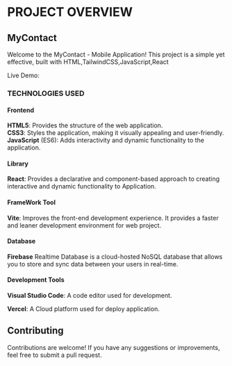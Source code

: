 # PROJECT OVERVIEW

## MyContact 

Welcome to the MyContact - Mobile Application! This project is a simple yet effective, built with HTML,TailwindCSS,JavaScript,React 

Live  Demo: 

### TECHNOLOGIES USED
#### Frontend
**HTML5**: Provides the structure of the web application.   
**CSS3**: Styles the application, making it visually appealing and user-friendly.  
**JavaScript** (ES6): Adds interactivity and dynamic functionality to the application.

#### Library 
**React**: Provides a declarative and component-based approach to creating interactive and dynamic functionality to Application.

#### FrameWork Tool
**Vite**:  Improves the front-end development experience. It provides a faster and leaner development environment for  web project.

#### Database
**Firebase** Realtime Database is a cloud-hosted NoSQL database that allows you to store and sync data between your users in real-time.

#### Development Tools
**Visual Studio Code**: A code editor used for development. 

**Vercel**:  A Cloud platform used for  deploy application.

## Contributing
Contributions are welcome! If you have any suggestions or improvements, feel free to submit a pull request.
